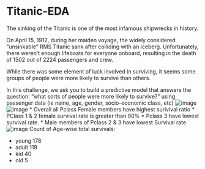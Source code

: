 # Titanic-EDA

The sinking of the Titanic is one of the most infamous shipwrecks in history.

On April 15, 1912, during her maiden voyage, the widely considered “unsinkable” RMS Titanic sank after colliding with an iceberg. Unfortunately, there weren’t enough lifeboats for everyone onboard, resulting in the death of 1502 out of 2224 passengers and crew.

While there was some element of luck involved in surviving, it seems some groups of people were more likely to survive than others.

In this challenge, we ask you to build a predictive model that answers the question: “what sorts of people were more likely to survive?” using passenger data (ie name, age, gender, socio-economic class, etc)
![image](https://github.com/Pythonist-QuratUlAin/Titanic-EDA/assets/109209138/b7f21217-2731-43f1-a371-0c93fbfefee3)
![image](https://github.com/Pythonist-QuratUlAin/Titanic-EDA/assets/109209138/79740ce1-cc4e-46d0-b603-022e8ffcfd87)
    * Overall all Pclass Female members have highest surivival ratio
    * PClass 1 & 2 female survival rate is greater than 90%
    * Pclass 3 have lowest survival rate.
    * Male members of Pclass 2 & 3 have lowest Survival rate
![image](https://github.com/Pythonist-QuratUlAin/Titanic-EDA/assets/109209138/984e827d-7235-48b6-b190-ec38b339396f)
Count of Age-wise total survivals: 
  * young    178
  * adult    119
  * kid       40
  * old        5
